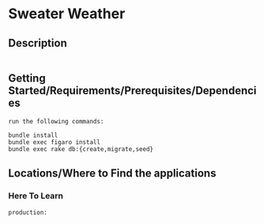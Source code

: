 # Sweater Weather
## Description
```Consumes Google Geocoding API and DarkSky API
```
## Getting Started/Requirements/Prerequisites/Dependencies
```
run the following commands:

bundle install
bundle exec figaro install
bundle exec rake db:{create,migrate,seed}
```
## Locations/Where to Find the applications
### Here To Learn
```development: localhost:3000
production:
```
